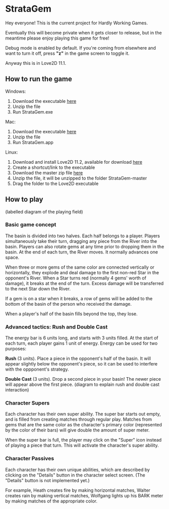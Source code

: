 # StrataGem

Hey everyone! This is the current project for Hardly Working Games.

Eventually this will become private when it gets closer to release, but in the meantime please enjoy playing this game for free!

Debug mode is enabled by default. If you're coming from elsewhere and want to turn it off, press **"z"** in the game screen to toggle it.

Anyway this is in Love2D 11.1.

## How to run the game

Windows:
1. Download the executable [here](https://github.com/brian-lui/StrataGem/blob/master/BINARIES/StrataGem!%20v0.7%20Windows.zip)
2. Unzip the file
3. Run StrataGem.exe

Mac:
1. Download the executable [here](https://github.com/brian-lui/StrataGem/blob/master/BINARIES/StrataGem!%20v.07%20Mac.zip)
2. Unzip the file
3. Run StrataGem.app

Linux:
1. Download and install Love2D 11.2, available for download [here](https://love2d.org)
2. Create a shortcut/link to the executable
3. Download the master zip file [here](https://github.com/brian-lui/StrataGem/archive/master.zip)
4. Unzip the file, it will be unzipped to the folder StrataGem-master
5. Drag the folder to the Love2D executable


## How to play
(labelled diagram of the playing field)

### Basic game concept
The basin is divided into two halves. Each half belongs to a player. Players simultaneously take their turn, dragging any piece from the River into the basin. Players can also rotate gems at any time prior to dropping them in the basin. At the end of each turn, the River moves. It normally advances one space.

When three or more gems of the same color are connected vertically or horizontally, they explode and deal damage to the first non-red Star in the opponent's River. When a Star turns red (normally 4 gems' worth of damage), it breaks at the end of the turn. Excess damage will be transferred to the next Star down the River.

If a gem is on a star when it breaks, a row of gems will be added to the bottom of the basin of the person who received the damage.

When a player's half of the basin fills beyond the top, they lose.

### Advanced tactics: Rush and Double Cast
The energy bar is 6 units long, and starts with 3 units filled. At the start of each turn, each player gains 1 unit of energy. Energy can be used for two purposes:

**Rush** (3 units). Place a piece in the opponent's half of the basin. It will appear slightly below the opponent's piece, so it can be used to interfere with the oppponent's strategy.

**Double Cast** (3 units). Drop a second piece in your basin! The newer piece will appear above the first piece.
(diagram to explain rush and double cast interaction)

### Character Supers
Each character has their own super ability. The super bar starts out empty, and is filled from creating matches through regular play. Matches from gems that are the same color as the character's primary color (represented by the color of their bars) will give double the amount of super meter.

When the super bar is full, the player may click on the "Super" icon instead of playing a piece that turn. This will activate the character's super ability.


### Character Passives
Each character has their own unique abilities, which are described by clicking on the "Details" button in the character select screen. (The "Details" button is not implemented yet.)

For example, Heath creates fire by making horizontal matches, Walter creates rain by making vertical matches, Wolfgang lights up his BARK meter by making matches of the appropriate color.

